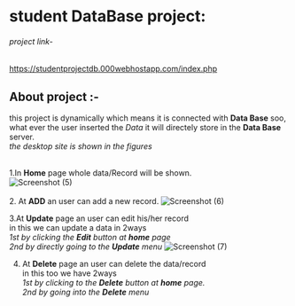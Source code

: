 # student DataBase project:
###### project link-
https://studentprojectdb.000webhostapp.com/index.php
## About project :-
this project is dynamically which means it is  connected with **Data Base** 
soo, what ever the user inserted the  *Data* it will directely store in the **Data Base**
server.<br>
*the desktop site is shown in the figures*
<br><br>

1.In **Home** page whole data/Record will be shown. <br>
![Screenshot (5)](https://user-images.githubusercontent.com/84904302/148588835-baf711fa-52af-4aa4-a96c-fd9120a85e01.png)
<br><br>
2. At **ADD** an user can add a new record.
![Screenshot (6)](https://user-images.githubusercontent.com/84904302/148589419-2e8cd15e-0dd9-4f64-85a9-5baf034787ac.png)

3.At **Update** page an user can edit his/her record <br>
in this we can update a data in 2ways<br>
*1st by  clicking the __Edit__ button at __home__ page<br>
2nd by directly going to the __Update__ menu*
![Screenshot (7)](https://user-images.githubusercontent.com/84904302/148589893-64c4ae40-d6aa-41bb-8301-68cad968cffb.png)

4. At **Delete** page an user can delete the data/record<br>
in this too we have 2ways<br>
*1st by clicking to the __Delete__ button at __home__ page.<br>
2nd by going into the __Delete__ menu* 
